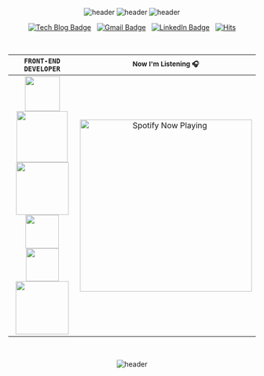 <div align=center>

![header](https://capsule-render.vercel.app/api?type=rect&fontSize=30&height=30&color=f0f0f0)
![header](https://capsule-render.vercel.app/api?type=soft&text=JONGMINFIRE&fontSize=65&height=108&animation=fadeIn&color=171717&fontColor=ffffff)
![header](https://capsule-render.vercel.app/api?type=rect&fontSize=30&height=30&color=f0f0f0)

[![Tech Blog Badge](http://img.shields.io/badge/-blog-black?style=flat-square&logo=github&link=https://jongminfire.dev)](https://jongminfire.dev) &nbsp; [![Gmail Badge](https://img.shields.io/badge/-Gmail-black?style=flat-square&logo=Gmail&logoColor=white&link=mailto:jongminfire)](mailto:jongminfire@gmail.com) &nbsp;  [![LinkedIn Badge](http://img.shields.io/badge/-LinkedIn-black?style=flat-square&logo=LinkedIn&link=https://www.linkedin.com/in/jongminfire)](https://www.linkedin.com/in/jongminfire/) &nbsp; [![Hits](https://hits.seeyoufarm.com/api/count/incr/badge.svg?url=https%3A%2F%2Fgithub.com%2Fjongminfire&count_bg=%231F1F1F&title_bg=%23030303&icon=&icon_color=%23E7E7E7&title=%3Chits%2F%3E&edge_flat=false)](https://github.com/jongminfire) 
  
  

<br/>

| <div align="center">`FRONT-END DEVELOPER`</div>                     | <small>Now I'm Listening 🎧</small>                                          |
| :------------------------- | :------------------------------------------------------------: |
| <div align="center"><img src="https://img.shields.io/badge/React-61DAFB?style=for-the-badge&logo=react&logoColor=black" width=71> <img src="https://img.shields.io/badge/TypeScript-3178C6?style=for-the-badge&logo=TypeScript&logoColor=white" width=104> <br/><img src="https://img.shields.io/badge/JavaScript-F7DF1E?style=for-the-badge&logo=JavaScript&logoColor=black" width=107> <img src="https://img.shields.io/badge/P5.js-ED225D?style=for-the-badge&logo=p5.js&logoColor=white" width="68"> <br/><img src="https://img.shields.io/badge/Redux-764ABC?style=for-the-badge&logo=Redux&logoColor=white" width=67> <img src="https://img.shields.io/badge/Apollo Client-311C87?style=for-the-badge&logo=Apollo GraphQL&logoColor=white" width="108"><br/> | [<img src="https://jongminfire.vercel.app/api/spotify-playing" alt="Spotify Now Playing" width="350" /></div>](https://open.spotify.com/user/xs27yhu8lzl8wuxuqsav0fj4g) |
  
<br/>

![header](https://capsule-render.vercel.app/api?type=rect&fontSize=30&height=80&color=171717)

</div>
